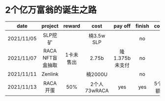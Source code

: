 # 2个亿万富翁的诞生之路

|date|project|reward|cost|pay off|finish|comment|
| ---------- | :-----------:  | :-----------: |:-----------: |:-----------: |:-----------: |:-----------: |
|2021/11/05|SLP挖矿||楠3.5w SLP||no|
|2021/11/07|RACA NFT盲盒抽取|1卡未售出|2.75b|隆1.375b未支付|no||
|2021/11/11|Zenlink||楠2000U||no||
|2021/11/13|RACA 开蛋|50%|2个人73wRACA|yes|yes|5个蛋sr份额未收回|

